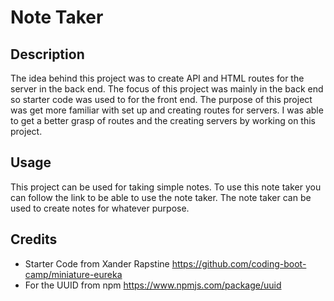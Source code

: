 # Note Taker

## Description
The idea behind this project was to create API and HTML routes for the server in the back end. The focus of this project was mainly in the back end so starter code was used to for the front end. The purpose of this project was get more familiar with set up and creating routes for servers. I was able to get a better grasp of routes and the creating servers by working on this project.

## Usage
This project can be used for taking simple notes. To use this note taker you can follow the link to be able to use the note taker. The note taker can be used to create notes for whatever purpose.


## Credits
- Starter Code from Xander Rapstine https://github.com/coding-boot-camp/miniature-eureka
- For the UUID from npm https://www.npmjs.com/package/uuid





